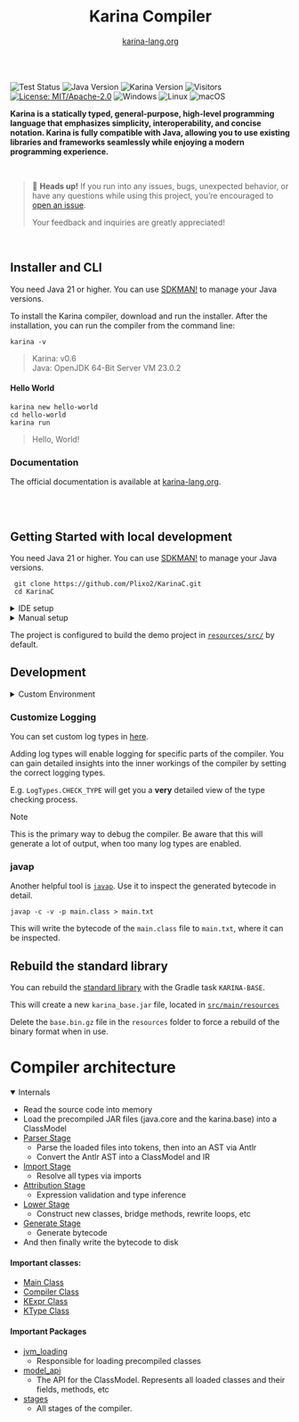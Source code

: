 

<div align="center">

<h1 align="center">Karina Compiler</h1>
<a href="https://karina-lang.org/">
  karina-lang.org
</a>

</div>

<br>
<br>
<br>

![Test Status](https://github.com/Plixo2/KarinaC/actions/workflows/gradle.yml/badge.svg)
![Java Version](https://img.shields.io/badge/Java-21+-orange)
![Karina Version](https://img.shields.io/badge/Karina-v0.6-8A2BE2)
![Visitors](https://visitor-badge.laobi.icu/badge?page_id=plixo.karinac)
[![License: MIT/Apache-2.0](https://img.shields.io/badge/License-Apache--2.0%20%7C%20MIT-blue)](https://opensource.org/licenses/MIT)
![Windows](https://img.shields.io/badge/Windows-0078D6?style=flat)
![Linux](https://img.shields.io/badge/Linux-FCC624?style=flat&logo=linux&logoColor=black)
![macOS](https://img.shields.io/badge/macOS-000000?style=flat&logo=apple&logoColor=white)
<br>

**Karina is a statically typed, general-purpose, high-level programming language that emphasizes simplicity, 
interoperability, and concise notation. Karina is fully compatible with Java, allowing you to use existing libraries and 
frameworks seamlessly while enjoying a modern programming experience.**

<br>

> 📢 **Heads up!** If you run into any issues, bugs, unexpected behavior, or have any questions while using this project, you’re encouraged to [open an issue](https://github.com/Plixo2/KarinaC/issues/new).
>
> Your feedback and inquiries are greatly appreciated!

<br>

## Installer and CLI

You need Java 21 or higher.
You can use [SDKMAN!](https://sdkman.io/) to manage your Java versions.


To install the Karina compiler, download and run the installer.
After the installation, you can run the compiler from the command line:

```shell
karina -v
```
> Karina: v0.6 \
> Java: OpenJDK 64-Bit Server VM 23.0.2


#### Hello World

```shell
karina new hello-world
cd hello-world
karina run
```

> Hello, World!

### Documentation

The official documentation is available at
[karina-lang.org](https://karina-lang.org/guide/hello.html).


<br>
<br>

## Getting Started with local development

You need Java 21 or higher.
You can use [SDKMAN!](https://sdkman.io/) to manage your Java versions.



```shell
 git clone https://github.com/Plixo2/KarinaC.git
 cd KarinaC
```

<details> <summary>IDE setup</summary>

The compiler is a standard Gradle project, so you can use it with any IDE that supports Gradle.

You can run the compiler via the Gradle task `run` or run the [Main Class](compiler/src/main/java/org/karina/lang/compiler/Main.java) directly.

The `--run` command-line argument can be used to run the program after compilation.


</details>

<details>

<summary>Manual setup</summary>

Make sure your `JAVA_HOME` is set to the correct version.

```shell
 gradlew run
```

</details>


The project is configured to build the demo project in [`resources/src/`](resources/src/) by default.

## Development

<details> <summary>Custom Environment</summary>


You can set System environment flags via [build.gradle](build.gradle) or the vm arguments in your IDE.

```groovy
application {
  // ...
  applicationDefaultJvmArgs = ['-Dkarina.source="resources/local/"'] // set the source folder to your local dev folder
}
```

### Flags:

#### karina.source
> `karina.source="<src folder>"`

Points to your local development folder. Defaults to `resources/src/`

#### karina.out
> `karina.out="<build file>"`

Specifies the output JAR file. Defaults to `resources/out/build.jar`

#### karina.classes
> `karina.classes="<true/false>"`

Enables/Disables the generation of .class files. Defaults to `true`

#### karina.flight
> `karina.flight="<debug file>"`

Specifies the debug flight recorder file path. Defaults to `resources/flight.txt`

#### karina.console
> `karina.console="<true/false>"`

Enables/Disables the flight recorder output to the console. Defaults to `true`

#### karina.binary
> `karina.binary="<true/false>"`

Enables/Disables the usage of a binary format for faster reading of precompiled classes.
Can improve startup performance by over 20 times, but untested and may cause issues.
Defaults to `false`



#### karina.logging

> `karina.logging="<none/basic/verbose/verbose_jvm>"`

Enables/Disables the flight recorder output to the console. Defaults to `none`.
Useful for debugging the compiler.


</details>

### Customize Logging
You can set custom log types in
[here](compiler/src/main/java/org/karina/lang/compiler/logging/Log.java#L45).

Adding log types will enable logging for specific parts of the compiler.
You can gain detailed insights into the inner workings of the compiler
by setting the correct logging types.


E.g. `LogTypes.CHECK_TYPE` will get you a **very** detailed view of the type checking process.

> [!NOTE]
> This is the primary way to debug the compiler.
> Be aware that this will generate a lot of output, when too many log types are enabled.

### javap

Another helpful tool is [`javap`](https://docs.oracle.com/en/java/javase/21/docs/specs/man/javap.html). Use it to inspect the generated bytecode in detail.

```shell
javap -c -v -p main.class > main.txt
```
This will write the bytecode of the `main.class` file to `main.txt`, where it can be inspected.


## Rebuild the standard library

You can rebuild the [standard library](compiler/src/main/java/karina/lang/) with the
Gradle task `KARINA-BASE`.

This will create a new  `karina_base.jar` file, located in [`src/main/resources`](compiler/src/main/resources)

Delete the `base.bin.gz` file in the `resources` folder to force a rebuild of the binary format when in use.


# Compiler architecture

<details open>

<summary>Internals</summary>



- Read the source code into memory
- Load the precompiled JAR files (java.core and the karina.base) into a ClassModel 
- [Parser Stage](compiler/src/main/java/org/karina/lang/compiler/stages/parser/ParseProcessor.java)
  - Parse the loaded files into tokens, then into an AST via Antlr
  - Convert the Antlr AST into a ClassModel and IR
- [Import Stage](compiler/src/main/java/org/karina/lang/compiler/stages/imports/ImportProcessor.java)
  - Resolve all types via imports
- [Attribution Stage](compiler/src/main/java/org/karina/lang/compiler/stages/attrib/AttributionProcessor.java)
  - Expression validation and type inference
- [Lower Stage](compiler/src/main/java/org/karina/lang/compiler/stages/lower/LoweringProcessor.java)
  - Construct new classes, bridge methods, rewrite loops, etc
- [Generate Stage](compiler/src/main/java/org/karina/lang/compiler/stages/generate/GenerationProcessor.java)
  - Generate bytecode
- And then finally write the bytecode to disk

#### Important classes:
- [Main Class](compiler/src/main/java/org/karina/lang/compiler/Main.java)
- [Compiler Class](compiler/src/main/java/org/karina/lang/compiler/KarinaCompiler.java)
- [KExpr Class](compiler/src/main/java/org/karina/lang/compiler/utils/KExpr.java)
- [KType Class](compiler/src/main/java/org/karina/lang/compiler/utils/KType.java)

#### Important Packages
- [jvm_loading](compiler/src/main/java/org/karina/lang/compiler/jvm_loading)
  - Responsible for loading precompiled classes
- [model_api](compiler/src/main/java/org/karina/lang/compiler/model_api)
  - The API for the ClassModel. Represents all loaded classes and their fields, methods, etc
- [stages](compiler/src/main/java/org/karina/lang/compiler/stages)
  - All stages of the compiler.

</details>







